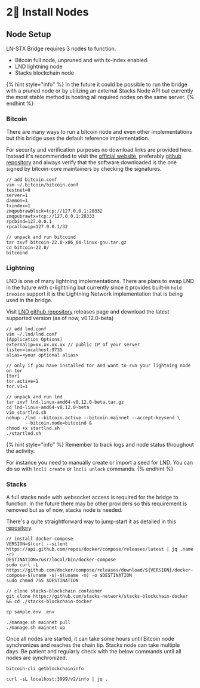 # 2⃣ Install Nodes

## Node Setup

LN-STX Bridge requires 3 nodes to function.&#x20;

* Bitcoin full node, unpruned and with tx-index enabled.
* LND lightning node
* Stacks blockchain node

{% hint style="info" %}
In the future it could be possible to run the bridge with a pruned node or by utilizing an external Stacks Node API but currently the most stable method is hosting all required nodes on the same server.
{% endhint %}

### Bitcoin

There are many ways to run a bitcoin node and even other implementations but this bridge uses the default reference implementation.

For security and verification purposes no download links are provided here. Instead it's recommended to visit the [official website](https://bitcoincore.org/en/download/), preferably [github repository](https://github.com/bitcoin/bitcoin) and always verify that the software downloaded is the one signed by bitcoin-core maintainers by checking the signatures.

```
// add bitcoin.conf
vim ~/.bitcoin/bitcoin.conf
testnet=0
server=1
daemon=1
txindex=1
zmqpubrawblock=tcp://127.0.0.1:28332
zmqpubrawtx=tcp://127.0.0.1:28333
rpcbind=127.0.0.1
rpcallowip=127.0.0.1/32

// unpack and run bitcoind
tar zxvf bitcoin-22.0-x86_64-linux-gnu.tar.gz
cd bitcoin-22.0/
bitcoind 
```

### Lightning

LND is one of many lightning implementations. There are plans to swap LND in the future with c-lightning but currently since it provides built-in `hold invoice` support it is the Lightning Network implementation that is being used in the bridge.

Visit [LND github repository](https://github.com/lightningnetwork/lnd/releases) releases page and download the latest supported version (as of now, v0.12.0-beta)

```
// add lnd.conf
vim ~/.lnd/lnd.conf
[Application Options]
externalip=xx.xx.xx.xx // public IP of your server
listen=localhost:9735
alias=<your optional alias>

// only if you have installed tor and want to run your lightning node on tor
[tor] 
tor.active=1
tor.v3=1

// unpack and run lnd
tar zxvf lnd-linux-amd64-v0.12.0-beta.tar.gz
cd lnd-linux-amd64-v0.12.0-beta
vim startlnd.sh
nohup ./lnd --bitcoin.active --bitcoin.mainnet --accept-keysend \
       --bitcoin.node=bitcoind &
chmod +x startlnd.sh
./startlnd.sh
```

{% hint style="info" %}
Remember to track logs and node status throughout the activity.

For instance you need to manually create or import a seed for LND. You can do so with `lncli create` or `lncli unlock` commands.
{% endhint %}

### Stacks

A full stacks node with websocket access is required for the bridge to function. In the future there may be other providers so this requirement is removed but as of now, stacks node is needed.

There's a quite straightforward way to jump-start it as detailed in this [repository](https://github.com/stacks-network/stacks-blockchain-docker).

```
// install docker-compose
VERSION=$(curl --silent https://api.github.com/repos/docker/compose/releases/latest | jq .name -r)
DESTINATION=/usr/local/bin/docker-compose
sudo curl -L https://github.com/docker/compose/releases/download/${VERSION}/docker-compose-$(uname -s)-$(uname -m) -o $DESTINATION
sudo chmod 755 $DESTINATION

// clone stacks-blockchain container
git clone https://github.com/stacks-network/stacks-blockchain-docker && cd ./stacks-blockchain-docker

cp sample.env .env

./manage.sh mainnet pull
./manage.sh mainnet up
```

Once all nodes are started, it can take some hours until Bitcoin node synchronizes and reaches the chain tip. Stacks node can take multiple days. Be patient and regularly check with the below commands until all nodes are synchronized.

```
bitcoin-cli getblockchaininfo

curl -sL localhost:3999/v2/info | jq .
```
